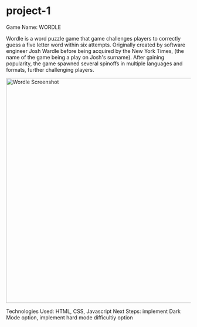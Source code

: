 # project-1
Game Name: WORDLE

Wordle is a word puzzle game that game challenges players to correctly guess a five letter word within six attempts. Originally created by software engineer Josh Wardle before being acquired by the New York Times, (the name of the game being a play on Josh's surname). After gaining popularity, the game spawned several spinoffs in multiple languages and formats, further challenging players.

<img width="612" alt="Wordle Screenshot" src="https://github.com/user-attachments/assets/f59dbbf4-8ee7-406d-9e77-b0d68deb3d90" />


Technologies Used: HTML, CSS, Javascript
Next Steps: implement Dark Mode option, implement hard mode difficultiy option
